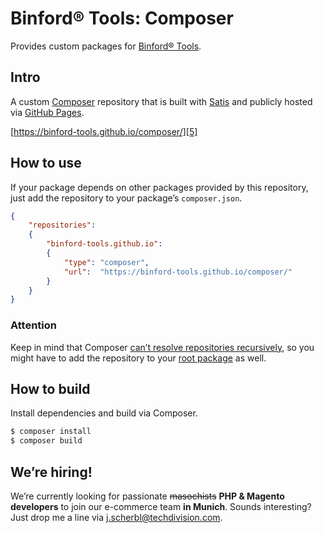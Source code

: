 # Binford® Tools: Composer 

Provides custom packages for [Binford® Tools][1]. 

## Intro  

A custom [Composer][2] repository that is built with [Satis][3] and publicly hosted via [GitHub Pages][4].

[https://binford-tools.github.io/composer/][5]

## How to use

If your package depends on other packages provided by this repository, just add the repository to your package’s `composer.json`. 

```json
{
    "repositories":
    {
        "binford-tools.github.io": 
        {
            "type": "composer",
            "url":  "https://binford-tools.github.io/composer/"        
        }
    }
}
```

### Attention

Keep in mind that Composer [can’t resolve repositories recursively][6], so you might have to add the repository to your [root package][7] as well.

## How to build

Install dependencies and build via Composer.

```sh
$ composer install
$ composer build
```

## We’re hiring!

We’re currently looking for passionate ~~masochists~~ **PHP & Magento developers** to join our e-commerce team **in Munich**. Sounds interesting? Just drop me a line via [j.scherbl@techdivision.com][8].

[1]: https://github.com/binford-tools
[2]: https://getcomposer.org
[3]: https://github.com/composer/satis
[4]: https://help.github.com/en/github/working-with-github-pages
[5]: https://binford-tools.github.io/composer/
[6]: https://getcomposer.org/doc/faqs/why-can%27t-composer-load-repositories-recursively.md
[7]: https://getcomposer.org/doc/04-schema.md#root-package 
[8]: mailto:j.scherbl@techdivision.com
